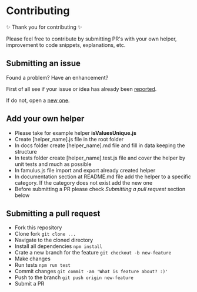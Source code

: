 # Contributing

✨ Thank you for contributing ✨

Please feel free to contribute by submitting PR's with your own helper, improvement to code snippets, explanations, etc.


## Submitting an issue

Found a problem? Have an enhancement? 

First of all see if your issue or idea has already been [reported](https://github.com/shystruk/famulus/issues).

If do not, open a [new one](https://github.com/shystruk/famulus/issues/new).


## Add your own helper

- Please take for example helper **isValuesUnique.js**
- Create [helper_name].js file in the root folder
- In docs folder create [helper_name].md file and fill in data keeping the structure
- In tests folder create [helper_name].test.js file and cover the helper by unit tests and much as possible
- In famulus.js file import and export already created helper
- In documentation section at README.md file add the helper to a specific category. If the category does not exist add the new one
- Before submitting a PR please check *Submitting a pull request* section below


## Submitting a pull request

- Fork this repository
- Clone fork `git clone ...`
- Navigate to the cloned directory
- Install all dependencies `npm install`
- Crate a new branch for the feature `git checkout -b new-feature`
- Make changes
- Run tests `npm run test`
- Commit changes `git commit -am 'What is feature about? :)'`
- Push to the branch `git push origin new-feature`
- Submit a PR
